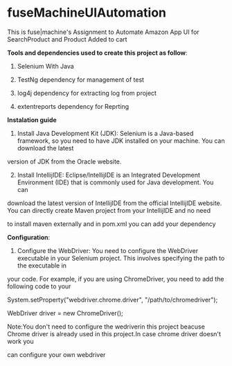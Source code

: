 # fuseMachineUIAutomation

This is fuse|machine's Assignment to Automate Amazon App UI for SearchProduct and Product Added to cart

**Tools and dependencies used to create this project as follow**:

1. Selenium With Java

2. TestNg dependency for management of test

3. log4j dependency for extracting log from project

4. extentreports dependency for Reprting

**Instalation guide**

1. Install Java Development Kit (JDK): Selenium is a Java-based framework, so you need to have JDK installed on your machine. You can download the latest 

version of JDK from the Oracle website.

2. Install IntellijIDE: Eclipse/IntellijIDE is an Integrated Development Environment (IDE) that is commonly used for Java development. You can

download the latest version of IntellijIDE from the official IntellijIDE website. You can directly create Maven project from your IntellijIDE and no need

to install maven externally and in pom.xml you can add your dependency

**Configuration**:
1. Configure the WebDriver: You need to configure the WebDriver executable in your Selenium project. This involves specifying the path to the executable in

your code. For example, if you are using ChromeDriver, you need to add the following code to your

System.setProperty("webdriver.chrome.driver", "/path/to/chromedriver");

WebDriver driver = new ChromeDriver();

Note:You don't need to configure the wedriverin this project beacuse Chrome driver is already used in this project.In case chrome driver doesn't work you

can configure your own webdriver




